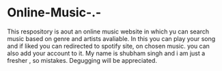 # Online-Music-.-
This respository is aout an online music website in which yu can search music based on genre and artists avaliable. In this you can play your song and if liked you can redirected to spotify site, on chosen music. you can also add your account to it. My name is shubham singh and i am just a fresher , so mistakes. Degugging will be appreciated.
